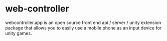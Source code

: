 # web-controller
webcontroller.app is an open source front end api / server / unity extension package that allows you to easily use a mobile phone as an input device for unity games. 
